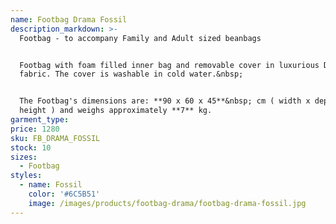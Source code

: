```yaml
---
name: Footbag Drama Fossil
description_markdown: >-
  Footbag - to accompany Family and Adult sized beanbags


  Footbag with foam filled inner bag and removable cover in luxurious Drama
  fabric. The cover is washable in cold water.&nbsp;


  The Footbag's dimensions are: **90 x 60 x 45**&nbsp; cm ( width x depth x
  height ) and weighs approximately **7** kg.
garment_type:
price: 1280
sku: FB_DRAMA_FOSSIL
stock: 10
sizes:
  - Footbag
styles:
  - name: Fossil
    color: '#6C5B51'
    image: /images/products/footbag-drama/footbag-drama-fossil.jpg
---
```

